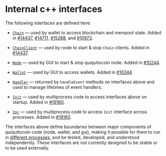 # Internal c++ interfaces

The following interfaces are defined here:

* [`Chain`](chain.h) — used by wallet to access blockchain and mempool state. Added in [#14437](https://github.com/quiquitocoin/quiquitocoin/pull/14437), [#14711](https://github.com/quiquitocoin/quiquitocoin/pull/14711), [#15288](https://github.com/quiquitocoin/quiquitocoin/pull/15288), and [#10973](https://github.com/quiquitocoin/quiquitocoin/pull/10973).

* [`ChainClient`](chain.h) — used by node to start & stop `Chain` clients. Added in [#14437](https://github.com/quiquitocoin/quiquitocoin/pull/14437).

* [`Node`](node.h) — used by GUI to start & stop quiquitocoin node. Added in [#10244](https://github.com/quiquitocoin/quiquitocoin/pull/10244).

* [`Wallet`](wallet.h) — used by GUI to access wallets. Added in [#10244](https://github.com/quiquitocoin/quiquitocoin/pull/10244).

* [`Handler`](handler.h) — returned by `handleEvent` methods on interfaces above and used to manage lifetimes of event handlers.

* [`Init`](init.h) — used by multiprocess code to access interfaces above on startup. Added in [#19160](https://github.com/quiquitocoin/quiquitocoin/pull/19160).

* [`Ipc`](ipc.h) — used by multiprocess code to access `Init` interface across processes. Added in [#19160](https://github.com/quiquitocoin/quiquitocoin/pull/19160).

The interfaces above define boundaries between major components of quiquitocoin code (node, wallet, and gui), making it possible for them to run in [different processes](../../doc/multiprocess.md), and be tested, developed, and understood independently. These interfaces are not currently designed to be stable or to be used externally.
